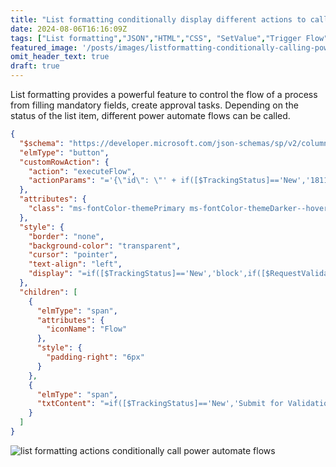 ```yaml
---
title: "List formatting conditionally display different actions to call a power automate flow"
date: 2024-08-06T16:16:09Z
tags: ["List formatting","JSON","HTML","CSS", "SetValue","Trigger Flow"]
featured_image: '/posts/images/listformatting-conditionally-calling-powerautomate-flow/conditionally-call-different-flows.png'
omit_header_text: true
draft: true
---
```


List formatting provides a powerful feature to control the flow of a process from filling mandatory fields, create approval tasks. Depending on the status of the list item, different power automate flows can be called.  

```json
{
  "$schema": "https://developer.microsoft.com/json-schemas/sp/v2/column-formatting.schema.json",
  "elmType": "button",
  "customRowAction": {
    "action": "executeFlow",
    "actionParams": "='{\"id\": \"' + if([$TrackingStatus]=='New','1811db3a-d75e-40c4-9c5f-6b303e4800c5',if([$RequestValidation]=='Validated' && [$RequestAuthorisation]=='Pending','99fc6be7-1695-4743-bfc0-77de87ae5079',if([$RequestAuthorisation]=='Authorised' && [$FinanceProcessingDate] && [$TrackingStatus]!='Completed','668ff0ab-c0b0-4524-8a86-87c15ada588e',''))) + '\"}'"
  },
  "attributes": {
    "class": "ms-fontColor-themePrimary ms-fontColor-themeDarker--hover"
  },
  "style": {
    "border": "none",
    "background-color": "transparent",
    "cursor": "pointer",
    "text-align": "left",
    "display": "=if([$TrackingStatus]=='New','block',if([$RequestValidation]=='Validated' && [$RequestAuthorisation]=='Pending','block',if([$RequestAuthorisation]=='Authorised' && [$FinanceProcessingDate] && [$TrackingStatus]!='Completed','block','none')))"
  },
  "children": [
    {
      "elmType": "span",
      "attributes": {
        "iconName": "Flow"
      },
      "style": {
        "padding-right": "6px"
      }
    },
    {
      "elmType": "span",
      "txtContent": "=if([$TrackingStatus]=='New','Submit for Validation',if([$RequestValidation]=='Validated' && [$RequestAuthorisation]=='Pending','Submit for Authorisation',if([$RequestAuthorisation]=='Authorised' && [$FinanceProcessingDate] && [$TrackingStatus]!='Completed','Submit for Sign-Off','')))"
    }
  ]
}
```

![list formatting actions conditionally call power automate flows](../images/listformatting-conditionally-calling-powerautomate-flow/conditionally-call-different-flows.png)